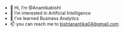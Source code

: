- 👋 Hi, I’m @Anantikabisht
- 👀 I’m interested in Artificial Intelligence
- 🌱 I’ve learned Business Analytics
- 📫 you can reach me to bishtanantika04@gmail.com

<!---
Anantikabisht/Anantikabisht is a ✨ special ✨ repository because its `README.md` (this file) appears on your GitHub profile.
You can click the Preview link to take a look at your changes.
--->
